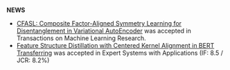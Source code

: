 **NEWS**
* [CFASL: Composite Factor-Aligned Symmetry Learning for Disentanglement in Variational AutoEncoder](https://openreview.net/forum?id=mDGvrH7lju) was accepted in Transactions on Machine Learning Research.
* [Feature Structure Distillation with Centered Kernel Alignment in BERT Transferring](https://www.sciencedirect.com/science/article/pii/S0957417423014823?via%3Dihub) was accepted in Expert Systems with Applications (IF: 8.5 / JCR: 8.2%)
